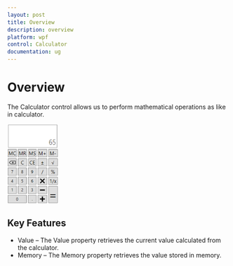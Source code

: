 ```yaml
---
layout: post
title: Overview
description: overview
platform: wpf
control: Calculator
documentation: ug
---
```


# Overview

The Calculator control allows us to perform mathematical operations as like in calculator.

![C:/Users/ApoorvahR/Desktop/1.png](Overview_images/Overview_img1.png)



## Key Features

* Value – The Value property retrieves the current value calculated from the calculator.
* Memory – The Memory property retrieves the value stored in memory.



